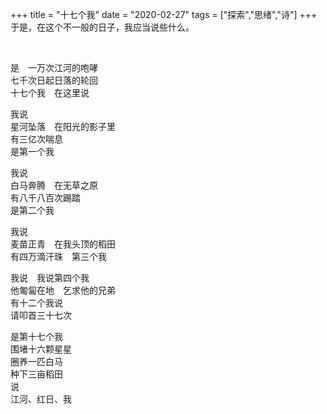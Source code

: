 +++
title = "十七个我"
date = "2020-02-27"
tags = ["探索","思绪","诗"]
+++
于是，在这个不一般的日子，我应当说些什么。

<!--more-->
<br>

是　一万次江河的咆哮<br>
七千次日起日落的轮回<br>
十七个我　在这里说<br>

我说<br>
星河坠落　在阳光的影子里<br>
有三亿次喘息<br>
是第一个我<br>

我说<br>
白马奔腾　在无草之原<br>
有八千八百次踢踏<br>
是第二个我<br>

我说<br>
麦苗正青　在我头顶的稻田<br>
有四万滴汗珠　第三个我<br>

我说　我说第四个我<br>
他匍匐在地　乞求他的兄弟<br>
有十二个我说<br>
请叩首三十七次<br>

是第十七个我<br>
围堵十六颗星星<br>
圈养一匹白马<br>
种下三亩稻田<br>
说<br>
江河、红日、我<br>
